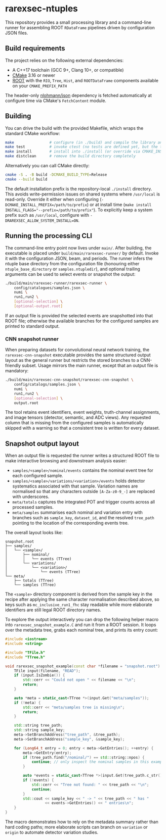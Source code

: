 # rarexsec-ntuples

This repository provides a small processing library and a command-line runner
for assembling ROOT `RDataFrame` pipelines driven by configuration JSON files.

## Build requirements

The project relies on the following external dependencies:

- A C++17 toolchain (GCC 9+, Clang 10+, or compatible)
- [CMake](https://cmake.org/) 3.16 or newer
- [ROOT](https://root.cern/) with the `RIO`, `Tree`, `Hist`, and `ROOTDataFrame`
  components available on your `CMAKE_PREFIX_PATH`

The header-only [nlohmann/json](https://github.com/nlohmann/json) dependency is
fetched automatically at configure time via CMake's `FetchContent` module.

## Building

You can drive the build with the provided Makefile, which wraps the standard
CMake workflow:

```bash
make                # configure (in ./build) and compile the library and runner
make test           # invoke ctest (no tests are defined yet, but the target exists)
make install        # install into ./install (or override via CMAKE_INSTALL_PREFIX)
make distclean      # remove the build directory completely
```

Alternatively you can call CMake directly:

```bash
cmake -S . -B build -DCMAKE_BUILD_TYPE=Release
cmake --build build
```

The default installation prefix is the repository-local `./install` directory.
This avoids write-permission issues on shared systems where `/usr/local` is
read-only. Override it either when configuring
(`-DCMAKE_INSTALL_PREFIX=/path/to/prefix`) or at install time
(`make install INSTALL_FLAGS="--prefix=/path/to/prefix"`). To explicitly keep a
system prefix such as `/usr/local`, configure with
`-DRAREXSEC_ALLOW_SYSTEM_INSTALL=ON`.

## Running the processing CLI

The command-line entry point now lives under `main/`. After
building, the executable is placed under `build/main/rarexsec-runner/` by default. Invoke it with the configuration JSON, beam, and periods. The runner
infers the ntuple base directory from the configuration file (honouring either
`ntuple_base_directory` or `samples.ntupledir`), and optional trailing arguments
can be used to select events or snapshot the output:

```bash
./build/main/rarexsec-runner/rarexsec-runner \
    config/catalogues/samples.json \
    numi \
    run1,run2 \
    [optional-selection] \
    [optional-output.root]
```

If an output file is provided the selected events are snapshotted into that ROOT
file; otherwise the available branches for the configured samples are printed to
standard output.

### CNN snapshot runner

When preparing datasets for convolutional neural network training, the
`rarexsec-cnn-snapshot` executable provides the same structured output layout as
the general runner but restricts the stored branches to a CNN-friendly subset.
Usage mirrors the main runner, except that an output file is mandatory:

```bash
./build/main/rarexsec-cnn-snapshot/rarexsec-cnn-snapshot \
    config/catalogs/samples.json \
    numi \
    run1,run2 \
    [optional-selection] \
    output.root
```

The tool retains event identifiers, event weights, truth-channel assignments,
and image tensors (detector, semantic, and ADC views). Any requested column that
is missing from the configured samples is automatically skipped with a warning
so that a consistent tree is written for every dataset.

## Snapshot output layout

When an output file is requested the runner writes a structured ROOT file to
make interactive browsing and downstream analysis easier:

- `samples/<sample>/nominal/events` contains the nominal event tree for each
  configured sample.
- `samples/<sample>/variations/<variation>/events` holds detector systematics
  associated with that sample. Variation names are normalised so that any
  characters outside `[A-Za-z0-9_-]` are replaced with underscores.
- `meta/totals` captures the integrated POT and trigger counts across all
  processed samples.
- `meta/samples` summarises each nominal and variation entry with branches such
  as `sample_key`, `dataset_id`, and the resolved `tree_path` pointing to the
  location of the corresponding events tree.

The overall layout looks like:

```text
snapshot.root
├── samples/
│   └── <sample>/
│       ├── nominal/
│       │   └── events (TTree)
│       └── variations/
│           └── <variation>/
│               └── events (TTree)
└── meta/
    ├── totals (TTree)
    └── samples (TTree)
```

The `<sample>` directory component is derived from the sample key in the recipe
after applying the same character normalisation described above, so keys such as
`mc_inclusive_run1_fhc` stay readable while more elaborate identifiers are still
legal ROOT directory names.

To explore the output interactively you can drop the following helper macro into
`rarexsec_snapshot_example.C` and run it from a ROOT session. It loops over the
metadata tree, grabs each nominal tree, and prints its entry count:

```cpp
#include <iostream>
#include <string>

#include "TFile.h"
#include "TTree.h"

void rarexsec_snapshot_example(const char *filename = "snapshot.root") {
    TFile input(filename, "READ");
    if (input.IsZombie()) {
        std::cerr << "Could not open " << filename << "\n";
        return;
    }

    auto *meta = static_cast<TTree *>(input.Get("meta/samples"));
    if (!meta) {
        std::cerr << "meta/samples tree is missing\n";
        return;
    }

    std::string tree_path;
    std::string sample_key;
    meta->SetBranchAddress("tree_path", &tree_path);
    meta->SetBranchAddress("sample_key", &sample_key);

    for (Long64_t entry = 0; entry < meta->GetEntries(); ++entry) {
        meta->GetEntry(entry);
        if (tree_path.find("/nominal/") == std::string::npos) {
            continue; // only inspect the nominal samples in this example
        }

        auto *events = static_cast<TTree *>(input.Get(tree_path.c_str()));
        if (!events) {
            std::cerr << "Tree not found: " << tree_path << "\n";
            continue;
        }
        std::cout << sample_key << " -> " << tree_path << " has "
                  << events->GetEntries() << " entries\n";
    }
}
```

The macro demonstrates how to rely on the metadata summary rather than hard
coding paths; more elaborate scripts can branch on `variation` or `origin` to
automate detector variation studies.

